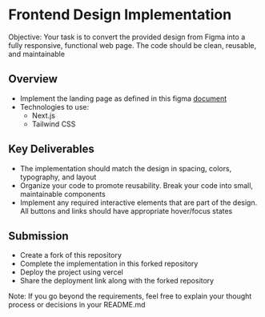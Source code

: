 # Frontend Design Implementation

Objective: Your task is to convert the provided design from Figma into a fully responsive, functional web page. The code should be clean, reusable, and maintainable

## Overview

- Implement the landing page as defined in this figma [document](https://www.figma.com/design/lsnZMyv1UXcZlrtoKVEWEj/Take-Home-Assignment?node-id=0-1&node-type=canvas&t=IdrxUalY6Qbhb75m-0)
- Technologies to use:
  - Next.js
  - Tailwind CSS

## Key Deliverables

- The implementation should match the design in spacing, colors, typography, and layout
- Organize your code to promote reusability. Break your code into small, maintainable components
- Implement any required interactive elements that are part of the design. All buttons and links should have appropriate hover/focus states

## Submission

- Create a fork of this repository
- Complete the implementation in this forked repository
- Deploy the project using vercel
- Share the deployment link along with the forked repository

Note: If you go beyond the requirements, feel free to explain your thought process or decisions in your README.md
